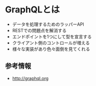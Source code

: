 # GraphQLとは

- データを処理するためのラッパーAPI
- RESTでの問題点を解消する
- エンドポイントを1つにして型を宣言する
- クライアント側のコントロールが増える
- 様々な実装があり色々面倒を見てくれる

## 参考情報

- http://graphql.org
